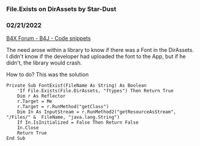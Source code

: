 ### File.Exists on DirAssets by Star-Dust
### 02/21/2022
[B4X Forum - B4J - Code snippets](https://www.b4x.com/android/forum/threads/138614/)

The need arose within a library to know if there was a Font in the DirAssets.  
I didn't know if the developer had uploaded the font to the App, but if he didn't, the library would crash.  
  
How to do? This was the solution  

```B4X
Private Sub FontExist(FileName As String) As Boolean  
    'If File.Exists(File.DirAssets, "ftypes") Then Return True  
    Dim r As Reflector  
    r.Target = Me  
    r.Target = r.RunMethod("getClass")  
    Dim In As InputStream = r.RunMethod2("getResourceAsStream", "/Files/" &  FileName, "java.lang.String")  
    If In.IsInitialized = False Then Return False  
    In.Close  
    Return True  
End Sub
```